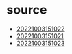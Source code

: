 # source
- [20221003151022](/zet/20221003151022/README.md)
- [20221003151021](/zet/20221003151021/README.md)
- [20221003151023](/zet/20221003151023/README.md)

